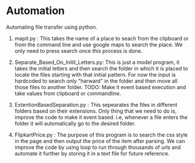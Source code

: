 # Automation
Automating file transfer using python.

1. mapit.py :
  This takes the name of a place to seach from the clipboard or from the command line and use google maps to search the place. We only need to press search once this process is done. 
  
  
2. Separate_Based_On_Initil_Letters.py:
   This is just a model program, it takes the initial letters and then search the folder in which it is placed to locate the files starting with that initial pattern. For now the input is hardcoded to search only "harward" in the folder and then move all those files to another folder. TODO: Make it event based execution and take values from clipboard or commandline.
   

3. ExtentionBasedSeparation.py : 
   This sepearates the files in different folders based on their extensions. Only thing that we need to do is, improve the code to make it event based. i.e, whenever a file enters the folder it will automatically go to the desired folder.


4. FlipkartPrice.py : 
    The purpose of this program is to search the css style in the page and then output the price of the item after parsing. We can improve the code by using loop to run through thousands of urls and automate it further by storing it in a text file for future reference.
